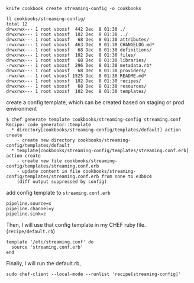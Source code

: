 ```
knife cookbook create streaming-config -o cookbooks
```

```
ll cookbooks/streaming-config/
total 12
drwxrwx--- 1 root vboxsf  442 Dec  8 01:30 ./
drwxrwx--- 1 root vboxsf  102 Dec  8 01:30 ../
drwxrwx--- 1 root vboxsf   68 Dec  8 01:30 attributes/
-rwxrwx--- 1 root vboxsf  463 Dec  8 01:30 CHANGELOG.md*
drwxrwx--- 1 root vboxsf   68 Dec  8 01:30 definitions/
drwxrwx--- 1 root vboxsf  102 Dec  8 01:30 files/
drwxrwx--- 1 root vboxsf   68 Dec  8 01:30 libraries/
-rwxrwx--- 1 root vboxsf  296 Dec  8 01:30 metadata.rb*
drwxrwx--- 1 root vboxsf   68 Dec  8 01:30 providers/
-rwxrwx--- 1 root vboxsf 1525 Dec  8 01:30 README.md*
drwxrwx--- 1 root vboxsf  102 Dec  8 01:30 recipes/
drwxrwx--- 1 root vboxsf   68 Dec  8 01:30 resources/
drwxrwx--- 1 root vboxsf  102 Dec  8 01:30 templates/

```
create a config template, which can be created based on staging or prod environment

```
$ chef generate template cookbooks/streaming-config streaming.conf
Recipe: code_generator::template
  * directory[cookbooks/streaming-config/templates/default] action create
    - create new directory cookbooks/streaming-config/templates/default
  * template[cookbooks/streaming-config/templates/streaming.conf.erb] action create
    - create new file cookbooks/streaming-config/templates/streaming.conf.erb
    - update content in file cookbooks/streaming-config/templates/streaming.conf.erb from none to e3b0c4
    (diff output suppressed by config)
```
add config template to `streaming.conf.erb`

```
pipeline.source=x
pipeline.channel=y
pipeline.sink=z
```

Then, I will use that config template in my CHEF ruby file.(`recipe/default.rb`)

```
template '/etc/streaming.conf' do
  source 'streaming.conf.erb'
end
```

Finally, I will run the default.rb,

```
sudo chef-client --local-mode --runlist 'recipe[streaming-config]'
```

